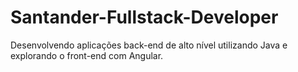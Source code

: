 # Santander-Fullstack-Developer
Desenvolvendo aplicações back-end de alto nível utilizando Java e explorando o front-end com Angular.

